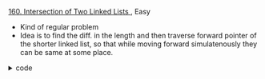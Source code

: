 [160. Intersection of Two Linked Lists ](https://leetcode.com/problems/intersection-of-two-linked-lists/), Easy

- Kind of regular problem
- Idea is to find the diff. in the length and then traverse forward pointer of the shorter linked list, 
  so that while moving forward simulatenously they can be same at some place.


<details>
<summary> code </summary>

```cpp
    int Size(ListNode* head) {
        int count = 0;
        while (head != nullptr) {
            head = head -> next; 
            count ++;
        }
        return count;
    }
    ListNode *findIntersection(ListNode* one, ListNode* two) {
        if (one == two)  
            return one;
        
        while (one != nullptr and two != nullptr) {
            one = one -> next; 
            two = two -> next;
            if (one == two) 
                return one;
        }
        return nullptr;
    }
    ListNode *getIntersectionNode(ListNode *headA, ListNode *headB) {
        auto one = headA; 
        auto two = headB;
        
        int count1 = Size(one);
        int count2 = Size(two);

        one = headA;
        two = headB;

        int diff = count1 - count2; 
        if (diff > 0) {
            while (diff--) 
                one = one -> next;
        }
        else {
            diff *= -1;
            while (diff--) 
                two = two -> next;
        }
        return findIntersection(one, two);
    }
```
</details>
